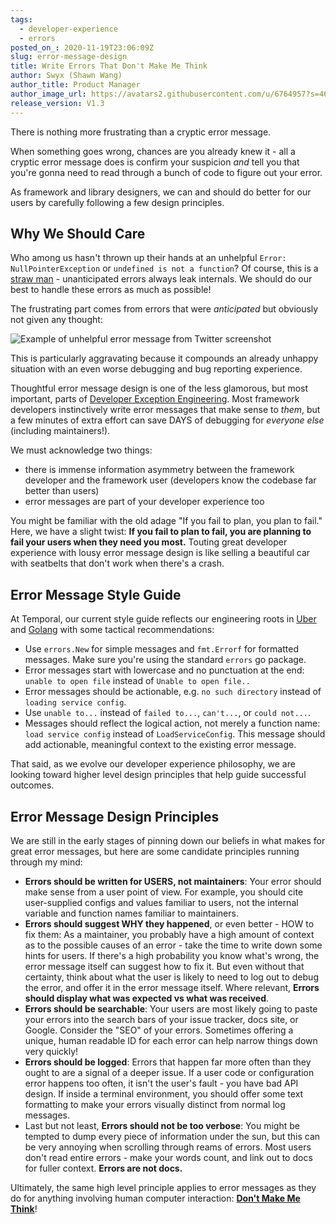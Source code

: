 ```yaml
---
tags:
  - developer-experience
  - errors
posted_on_: 2020-11-19T23:06:09Z
slug: error-message-design
title: Write Errors That Don't Make Me Think
author: Swyx (Shawn Wang)
author_title: Product Manager
author_image_url: https://avatars2.githubusercontent.com/u/6764957?s=460&u=97ad815028595b73b06ee4b0510e66bbe391228d&v=4
release_version: V1.3
---
```


<!--truncate-->

There is nothing more frustrating than a cryptic error message.

When something goes wrong, chances are you already knew it - all a cryptic error message does is confirm your suspicion _and_ tell you that you're gonna need to read through a bunch of code to figure out your error.

As framework and library designers, we can and should do better for our users by carefully following a few design principles.

## Why We Should Care

Who among us hasn't thrown up their hands at an unhelpful `Error: NullPointerException` or `undefined is not a function`? Of course, this is a [straw man](https://en.wikipedia.org/wiki/Straw_man) - unanticipated errors always leak internals. We should do our best to handle these errors as much as possible!

The frustrating part comes from errors that were _anticipated_ but obviously not given any thought:

![Example of unhelpful error message from Twitter screenshot](https://dev-to-uploads.s3.amazonaws.com/i/qiivj3cdvkbo07fwrxq6.png)

This is particularly aggravating because it compounds an already unhappy situation with an even worse debugging and bug reporting experience.

Thoughtful error message design is one of the less glamorous, but most important, parts of [Developer Exception Engineering](https://www.swyx.io/developer-exception/). Most framework developers instinctively write error messages that make sense to _them_, but a few minutes of extra effort can save DAYS of debugging for _everyone else_ (including maintainers!).

We must acknowledge two things:

- there is immense information asymmetry between the framework developer and the framework user (developers know the codebase far better than users)
- error messages are part of your developer experience too

You might be familiar with the old adage "If you fail to plan, you plan to fail." Here, we have a slight twist: **If you fail to plan to fail, you are planning to fail your users when they need you most.** Touting great developer experience with lousy error message design is like selling a beautiful car with seatbelts that don't work when there's a crash.

## Error Message Style Guide

At Temporal, our current style guide reflects our engineering roots in [Uber](https://github.com/uber-go/guide/blob/master/style.md#error-types) and [Golang](https://blog.golang.org/go1.13-errors) with some tactical recommendations:

- Use `errors.New` for simple messages and `fmt.Errorf` for formatted messages. Make sure you're using the standard `errors` go package.
- Error messages start with lowercase and no punctuation at the end: `unable to open file` instead of `Unable to open file..`
- Error messages should be actionable, e.g. `no such directory` instead of `loading service config`.
- Use `unable to...` instead of `failed to...`, `can't...`, or `could not...`.
- Messages should reflect the logical action, not merely a function name: `load service config` instead of `LoadServiceConfig`. This message should add actionable, meaningful context to the existing error message.

That said, as we evolve our developer experience philosophy, we are looking toward higher level design principles that help guide successful outcomes.

## Error Message Design Principles

We are still in the early stages of pinning down our beliefs in what makes for great error messages, but here are some candidate principles running through my mind:

- **Errors should be written for USERS, not maintainers**: Your error should make sense from a user point of view. For example, you should cite user-supplied configs and values familiar to users, not the internal variable and function names familiar to maintainers.
- **Errors should suggest WHY they happened**, or even better - HOW to fix them: As a maintainer, you probably have a high amount of context as to the possible causes of an error - take the time to write down some hints for users. If there's a high probability you know what's wrong, the error message itself can suggest how to fix it. But even without that certainty, think about what the user is likely to need to log out to debug the error, and offer it in the error message itself. Where relevant, **Errors should display what was expected vs what was received**.
- **Errors should be searchable**: Your users are most likely going to paste your errors into the search bars of your issue tracker, docs site, or Google. Consider the "SEO" of your errors. Sometimes offering a unique, human readable ID for each error can help narrow things down very quickly!
- **Errors should be logged**: Errors that happen far more often than they ought to are a signal of a deeper issue. If a user code or configuration error happens too often, it isn't the user's fault - you have bad API design. If inside a terminal environment, you should offer some text formatting to make your errors visually distinct from normal log messages.
- Last but not least, **Errors should not be too verbose**: You might be tempted to dump every piece of information under the sun, but this can be very annoying when scrolling through reams of errors. Most users don't read entire errors - make your words count, and link out to docs for fuller context. **Errors are not docs.**

Ultimately, the same high level principle applies to error messages as they do for anything involving human computer interaction: **[Don't Make Me Think](https://en.wikipedia.org/wiki/Don%27t_Make_Me_Think)**!
